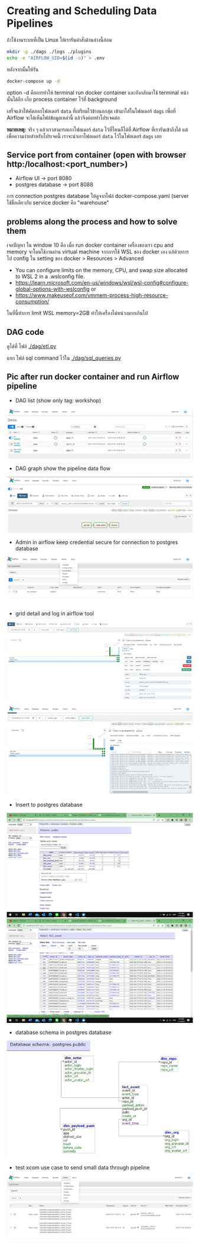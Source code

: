 # Creating and Scheduling Data Pipelines

ถ้าใช้งานระบบที่เป็น Linux ให้เรารันคำสั่งด้านล่างนี้ก่อน

```sh
mkdir -p ./dags ./logs ./plugins
echo -e "AIRFLOW_UID=$(id -u)" > .env
```

หลังจากนั้นให้รัน

```sh
docker-compose up -d
```
option -d คือการทำให้ terminal run docker container และยังกลับมาใช้ terminal หน้านั้นได้อีก เก็บ process container ไว้ที่ background  

เสร็จแล้วให้คัดลอกโฟลเดอร์ `data` ที่เตรียมไว้ข้างนอกสุด เข้ามาใส่ในโฟลเดอร์ `dags` เพื่อที่ Airflow จะได้เห็นไฟล์ข้อมูลเหล่านี้ แล้วจึงค่อยทำโปรเจคต่อ

**หมายเหตุ:** จริง ๆ แล้วเราสามารถเอาโฟลเดอร์ `data` ไว้ที่ไหนก็ได้ที่ Airflow ที่เรารันเข้าถึงได้ แต่เพื่อความง่ายสำหรับโปรเจคนี้ เราจะนำเอาโฟลเดอร์ `data` ไว้ในโฟลเดอร์ `dags` เลย

## Service port from container (open with browser http:/localhost:<port_number>)
- Airflow UI -> port 8080  
- postgres database -> port 8088  

การ connection postgres database ให้ดูจากไฟล์ docker-compose.yaml (server ใช้ชื่อเดียวกับ service docker คือ "warehouse"



## problems along the process and how to solve them
เจอปัญหา ใน window 10 คือ เมื่อ run docker container เครื่องของเรา cpu and memory จะโดนใช้งานผ่าน virtual machine จากการใช้ WSL ของ docker เอง
แก้ด้วยการ ไป config ใน setting ของ docker > Resources > Advanced
- You can configure limits on the memory, CPU, and swap size allocated to WSL 2 in a .wslconfig file.
 - https://learn.microsoft.com/en-us/windows/wsl/wsl-config#configure-global-options-with-wslconfig or  
 - https://www.makeuseof.com/vmmem-process-high-resource-consumption/  

ในที่นี้ทำการ limit WSL memory=2GB ทำให้เครื่องไม่หน่วงมากเกินไป

## DAG code
ดูได้ที่ ไฟล์ [./dag/etl.py](./dag/etl.py)  

แยก ไฟล์ sql command ไว้ใน [./dag/sql_queries.py](./dag/sql_queries.py)

## Pic after run docker container and run Airflow pipeline  

- DAG list (show only tag: workshop)  
 
![er](./05_pipeline_with_DAG_pic/DAG_list_tag_workshop.jpg) 

- DAG graph show the pipeline data flow  

![er](./05_pipeline_with_DAG_pic/DAG_graph.jpg)  
 
- Admin in airflow keep credential secure for connection to postgres database  
 
![er](./05_pipeline_with_DAG_pic/connection_keep.jpg)

- grid detail and log in airflow tool  
 
![er](./05_pipeline_with_DAG_pic/grid_detail_process.jpg)

![er](./05_pipeline_with_DAG_pic/grid_log_process.jpg)  

- Insert to postgres database  
 
![er](./05_pipeline_with_DAG_pic/postgres_success_insert0.jpg)  
![er](./05_pipeline_with_DAG_pic/postgres_success_insert.jpg)  

- database schema in postgres database  
 
![er](./05_pipeline_with_DAG_pic/db_schema.jpg)  

- test xcom use case to send small data through pipeline  
 
![er](./05_pipeline_with_DAG_pic/xcom_context_ti.jpg)


